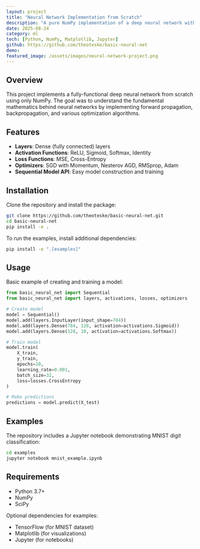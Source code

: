 ```yaml
---
layout: project
title: "Neural Network Implementation from Scratch"
description: "A pure NumPy implementation of a deep neural network with backpropagation"
date: 2025-08-24
category: ml
tech: [Python, NumPy, Matplotlib, Jupyter]
github: https://github.com/theoteske/basic-neural-net
demo: 
featured_image: /assets/images/neural-network-project.png
---
```


## Overview

This project implements a fully-functional deep neural network from scratch using only NumPy. The goal was to understand the fundamental mathematics behind neural networks by implementing forward propagation, backpropagation, and various optimization algorithms.

## Features

 - **Layers**: Dense (fully connected) layers
 - **Activation Functions**: ReLU, Sigmoid, Softmax, Identity
 - **Loss Functions**: MSE, Cross-Entropy
 - **Optimizers**: SGD with Momentum, Nesterov AGD, RMSprop, Adam
 - **Sequential Model API**: Easy model construction and training

## Installation

Clone the repository and install the package:

```bash
git clone https://github.com/theoteske/basic-neural-net.git
cd basic-neural-net
pip install -e .
```

To run the examples, install additional dependencies:

```bash
pip install -e ".[examples]"
```

## Usage

Basic example of creating and training a model:

```python
from basic_neural_net import Sequential
from basic_neural_net import layers, activations, losses, optimizers

# Create model
model = Sequential()
model.add(layers.InputLayer(input_shape=784))
model.add(layers.Dense(784, 128, activation=activations.Sigmoid))
model.add(layers.Dense(128, 10, activation=activations.Softmax))

# Train model
model.train(
    X_train,
    y_train,
    epochs=10,
    learning_rate=0.001,
    batch_size=32,
    loss=losses.CrossEntropy
)

# Make predictions
predictions = model.predict(X_test)
```

## Examples

The repository includes a Jupyter notebook demonstrating MNIST digit classification:

```bash
cd examples
jupyter notebook mnist_example.ipynb
```

## Requirements

 - Python 3.7+
 - NumPy
 - SciPy

Optional dependencies for examples:
 - TensorFlow (for MNIST dataset)
 - Matplotlib (for visualizations)
 - Jupyter (for notebooks)